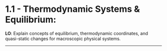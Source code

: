 # 1.1 - Thermodynamic Systems & Equilibrium:
**LO**: Explain concepts of equilibrium, thermodynamic coordinates, and quasi-static changes for macroscopic physical systems. 

***
